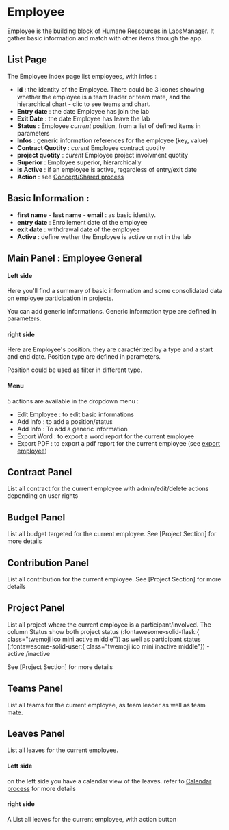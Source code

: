 # Employee

Employee is the building block of Humane Ressources in LabsManager.
It gather basic information and match with other items through the app. 


## List Page 

The Employee index page list employees, with infos : 

* **id** : the identity of the Employee. There could be 3 icones showing whether the employee is a team leader or team mate, and the hierarchical chart - clic to see teams and chart.
* **Entry date** : the date Employee has join the lab
* **Exit Date** : the date Employee has leave the lab
* **Status** : Employee *current* position, from a list of defined items in parameters
* **Infos** : generic information references for the employee (key, value)
* **Contract Quotity** : *curent* Employee contract quotity
* **project quotity** : *curent* Employee project involvment quotity
* **Superior** : Employee superior, hierarchically
* **is Active** : if an employee is active, regardless of entry/exit date
* **Action** : see [Concept/Shared process](/general/shared_process/#actions)

## Basic Information : 

* **first name** - **last name** - **email** : as basic identity.
* **entry date** :  Enrollement date of the employee
* **exit date** : withdrawal date of the employee
* **Active** : define wether the Employee is active or not in the lab

## Main Panel : Employee General

#### Left side

Here you'll find a summary of basic information and some consolidated data on employee participation in projects.

You can add generic informations. Generic information type are defined in parameters. 

#### right side

Here are Employee's position. they are caractérized by a type and a start and end date.
Position type are defined in parameters.

Position could be used as filter in different type.

#### Menu

5 actions are available in the dropdown menu : 

* Edit Employee : to edit basic informations
* Add Info : to add a position/status
* Add Info : To add a generic information
* Export Word : to export a word report for the current employee
* Export PDF :  to export a pdf report for the current employee (see [export employee](../employee_export/))


## Contract Panel

List all contract for the current employee with admin/edit/delete actions depending on user rights

## Budget Panel

List all budget targeted for the current employee. See [Project Section] for more details

## Contribution Panel

List all contribution for the current employee.  See [Project Section] for more details

## Project Panel

List all project where the current employee is a participant/involved. 
The column Status show both project status (:fontawesome-solid-flask:{ class="twemoji ico mini active middle"}) as well as participant status (:fontawesome-solid-user:{ class="twemoji ico mini inactive middle"}) - <span class="active">active</span> /<span class="inactive">inactive</span>

See [Project Section] for more details

## Teams Panel

List all teams for the current employee, as team leader as well as team mate.


## Leaves Panel

List all leaves for the current employee.

#### Left side
on the left side you have a calendar view of the leaves. refer to [Calendar process](../shared_process/#calendar)  for more details

#### right side
A List all leaves for the current employee, with action button